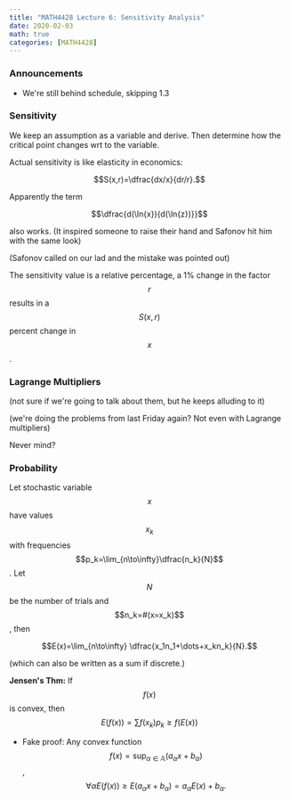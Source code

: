 ```yaml
---
title: "MATH4428 Lecture 6: Sensitivity Analysis"
date: 2020-02-03
math: true 
categories: [MATH4428]
---
```


### Announcements

- We're still behind schedule, skipping 1.3 

### Sensitivity

We keep an assumption as a variable and derive. Then determine how the critical point changes wrt to the variable.

Actual sensitivity is like elasticity in economics: 

$$S(x,r)=\dfrac{dx/x}{dr/r}.$$

Apparently the term 

$$\dfrac{d(\ln{x}){d(\ln{z})}}$$ 

also works. (It inspired someone to raise their hand and Safonov hit him with the same look)

(Safonov called on our lad and the mistake was pointed out)

The sensitivity value is a relative percentage, a 1% change in the factor $$r$$ results in a $$S(x,r)$$ percent change in $$x$$.


### Lagrange Multipliers

(not sure if we're going to talk about them, but he keeps alluding to it)

(we're doing the problems from last Friday again? Not even with Lagrange multipliers)

Never mind?


### Probability

Let stochastic variable $$x$$ have values $$x_k$$ with frequencies $$p_k=\lim_{n\to\infty}\dfrac{n_k}{N}$$. Let $$N$$ be the number of trials and $$n_k=#(x=x_k)$$, then 

$$E(x)=\lim_{n\to\infty} \dfrac{x_1n_1+\dots+x_kn_k}{N}.$$

(which can also be written as a sum if discrete.)

**Jensen's Thm:** If $$f(x)$$ is convex, then $$E(f(x))=\sum f(x_k)p_k \geq f(E(x))$$ 

- Fake proof: Any convex function $$f(x)=\text{sup}_{\alpha\in\mathbb{A}}(a_\alpha x + b_\alpha)$$, $$\forall \alpha E(f(x)) \geq E(a_{\alpha}x + b_{\alpha})=a_\alpha E(x)+b_{\alpha}.$$